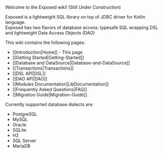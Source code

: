 Welcome to the Exposed wiki! (Still Under Construction)

Exposed is a lightweight SQL library on top of JDBC driver for Kotlin language.  
Exposed has two flavors of database access: typesafe SQL wrapping DSL and lightweight Data Access Objects (DAO)

This wiki contains the following pages:

  * [[Introduction|Home]] - This page
  * [[Getting Started|Getting-Started]]
  * [[Database and DataSource|Database-and-DataSource]]
  * [[Transactions|Transactions]]
  * [[DSL API|DSL]]
  * [[DAO API|DAO]]
  * [[Modules Documentation|LibDocumentation]]
  * [[Frequently Asked Questions|FAQ]]
  * [[Migration Guide|Migration-Guide]]


Currently supported database dialects are:

* PostgreSQL
* MySQL
* Oracle
* SQLite  
* H2
* SQL Server
* MariaDB
